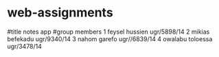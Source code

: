 # web-assignments
#title
notes app
#group members
1 feysel hussien ugr/5898/14
2  mikias befekadu ugr/9340/14
3 nahom garefo   ugr//6839/14
4 owalabu toloessa ugr/3478/14
